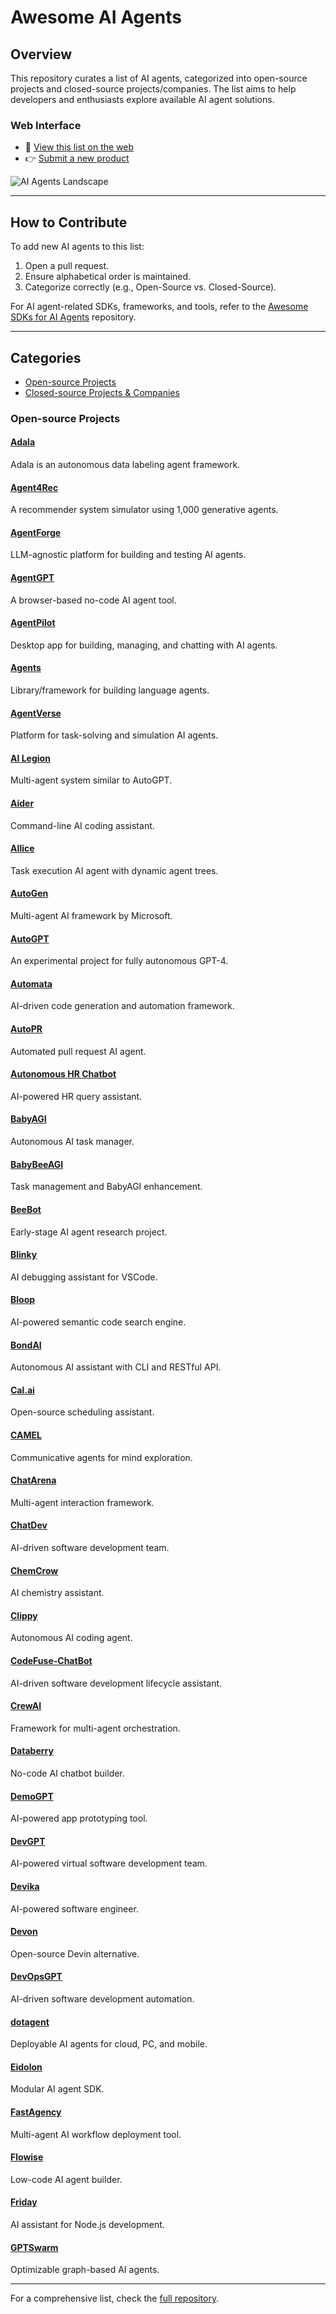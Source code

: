 # Awesome AI Agents

## Overview
This repository curates a list of AI agents, categorized into open-source projects and closed-source projects/companies. The list aims to help developers and enthusiasts explore available AI agent solutions. 

### Web Interface
- 🌟 [View this list on the web](https://e2b.dev/ai-agents)
- 👉 [Submit a new product](https://forms.gle/UXQFCogLYrPFvfoUA)

![AI Agents Landscape](assets/landscape-latest.png)

---

## How to Contribute
To add new AI agents to this list:
1. Open a pull request.
2. Ensure alphabetical order is maintained.
3. Categorize correctly (e.g., Open-Source vs. Closed-Source).

For AI agent-related SDKs, frameworks, and tools, refer to the [Awesome SDKs for AI Agents](https://github.com/e2b-dev/awesome-sdks-for-ai-agents) repository.

---

## Categories
- [Open-source Projects](#open-source-projects)
- [Closed-source Projects & Companies](#closed-source-projects-and-companies)

### Open-source Projects
#### [Adala](https://github.com/HumanSignal/Adala)
Adala is an autonomous data labeling agent framework.

#### [Agent4Rec](https://github.com/LehengTHU/Agent4Rec)
A recommender system simulator using 1,000 generative agents.

#### [AgentForge](https://github.com/DataBassGit/AgentForge)
LLM-agnostic platform for building and testing AI agents.

#### [AgentGPT](https://agentgpt.reworkd.ai/)
A browser-based no-code AI agent tool.

#### [AgentPilot](https://github.com/jbexta/AgentPilot)
Desktop app for building, managing, and chatting with AI agents.

#### [Agents](https://github.com/aiwaves-cn/agents)
Library/framework for building language agents.

#### [AgentVerse](https://github.com/OpenBMB/AgentVerse)
Platform for task-solving and simulation AI agents.

#### [AI Legion](https://github.com/eumemic/ai-legion)
Multi-agent system similar to AutoGPT.

#### [Aider](https://github.com/paul-gauthier/aider)
Command-line AI coding assistant.

#### [AIlice](https://github.com/myshell-ai/AIlice)
Task execution AI agent with dynamic agent trees.

#### [AutoGen](https://github.com/microsoft/autogen)
Multi-agent AI framework by Microsoft.

#### [AutoGPT](https://agpt.co/)
An experimental project for fully autonomous GPT-4.

#### [Automata](https://github.com/emrgnt-cmplxty/automata)
AI-driven code generation and automation framework.

#### [AutoPR](https://github.com/irgolic/AutoPR)
Automated pull request AI agent.

#### [Autonomous HR Chatbot](https://github.com/stepanogil/autonomous-hr-chatbot)
AI-powered HR query assistant.

#### [BabyAGI](https://github.com/yoheinakajima/babyagi)
Autonomous AI task manager.

#### [BabyBeeAGI](https://yoheinakajima.com/babybeeagi-task-management-and-functionality-expansion-on-top-of-babyagi/)
Task management and BabyAGI enhancement.

#### [BeeBot](https://github.com/AutoPackAI/beebot)
Early-stage AI agent research project.

#### [Blinky](https://github.com/seahyinghang8/blinky)
AI debugging assistant for VSCode.

#### [Bloop](https://bloop.ai/)
AI-powered semantic code search engine.

#### [BondAI](https://bondai.dev/)
Autonomous AI assistant with CLI and RESTful API.

#### [Cal.ai](https://cal.ai)
Open-source scheduling assistant.

#### [CAMEL](https://github.com/camel-ai/camel)
Communicative agents for mind exploration.

#### [ChatArena](https://www.chatarena.org/)
Multi-agent interaction framework.

#### [ChatDev](https://github.com/OpenBMB/ChatDev)
AI-driven software development team.

#### [ChemCrow](https://github.com/ur-whitelab/chemcrow-public)
AI chemistry assistant.

#### [Clippy](https://github.com/ennucore/clippy/)
Autonomous AI coding agent.

#### [CodeFuse-ChatBot](https://github.com/codefuse-ai/codefuse-chatbot)
AI-driven software development lifecycle assistant.

#### [CrewAI](https://github.com/joaomdmoura/crewai)
Framework for multi-agent orchestration.

#### [Databerry](https://www.databerry.ai/)
No-code AI chatbot builder.

#### [DemoGPT](https://github.com/melih-unsal/DemoGPT)
AI-powered app prototyping tool.

#### [DevGPT](https://github.com/jina-ai/dev-gpt)
AI-powered virtual software development team.

#### [Devika](https://github.com/stitionai/devika)
AI-powered software engineer.

#### [Devon](https://github.com/entropy-research/Devon)
Open-source Devin alternative.

#### [DevOpsGPT](https://github.com/kuafuai/DevOpsGPT)
AI-driven software development automation.

#### [dotagent](https://github.com/dot-agent/dotagent)
Deployable AI agents for cloud, PC, and mobile.

#### [Eidolon](https://eidolonai.com/)
Modular AI agent SDK.

#### [FastAgency](https://fastagency.ai/latest/)
Multi-agent AI workflow deployment tool.

#### [Flowise](https://flowiseai.com/)
Low-code AI agent builder.

#### [Friday](https://github.com/amirrezasalimi/friday/)
AI assistant for Node.js development.

#### [GPTSwarm](https://gptswarm.org/)
Optimizable graph-based AI agents.

---

For a comprehensive list, check the [full repository](https://github.com/aylar-ghezelbash/awesome-ai-agents).

